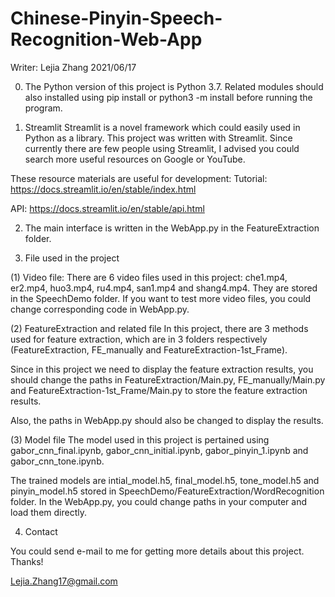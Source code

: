 # Chinese-Pinyin-Speech-Recognition-Web-App
Writer: Lejia Zhang 2021/06/17


0. The Python version of this project is Python 3.7. Related modules should also installed using pip install or python3 -m install before running the program. 

1. Streamlit 
Streamlit is a novel framework which could easily used in Python as a library. This project was written with Streamlit. Since currently there are few people using Streamlit, I advised you could search more useful resources on Google or YouTube.  

These resource materials are useful for development: 
Tutorial: https://docs.streamlit.io/en/stable/index.html

API: https://docs.streamlit.io/en/stable/api.html

2. The main interface is written in the WebApp.py in the FeatureExtraction folder. 


3. File used in the project 

(1) Video file: There are 6 video files used in this project: che1.mp4, er2.mp4, huo3.mp4, ru4.mp4, san1.mp4 and shang4.mp4. They are stored in the SpeechDemo folder. If you want to test more video files, you could change corresponding code in WebApp.py. 

(2) FeatureExtraction and related file
In this project, there are 3 methods used for feature extraction, which are in 3 folders respectively (FeatureExtraction, FE_manually and FeatureExtraction-1st_Frame).

Since in this project we need to display the feature extraction results, you should change the paths in FeatureExtraction/Main.py, FE_manually/Main.py and FeatureExtraction-1st_Frame/Main.py to store the feature extraction results. 

Also, the paths in WebApp.py should also be changed to display the results. 

(3) Model file
The model used in this project is pertained using gabor_cnn_final.ipynb, gabor_cnn_initial.ipynb, gabor_pinyin_1.ipynb and gabor_cnn_tone.ipynb. 

The trained models are intial_model.h5, final_model.h5, tone_model.h5 and pinyin_model.h5 stored in SpeechDemo/FeatureExtraction/WordRecognition folder. In the WebApp.py, you could change paths in your computer and load them directly. 


4. Contact

You could send e-mail to me for getting more details about this project. Thanks!

Lejia.Zhang17@gmail.com
